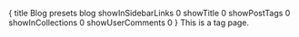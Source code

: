 {
    title Blog
    presets blog
    showInSidebarLinks 0
    showTitle 0
    showPostTags 0
    showInCollections 0
    showUserComments 0
}
This is a tag page.
